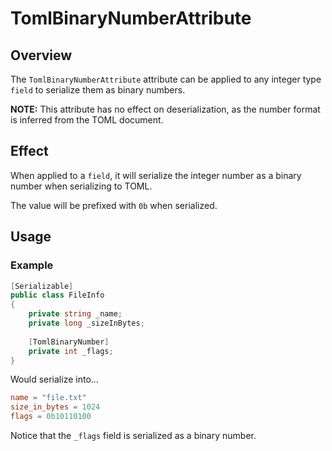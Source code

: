 # TomlBinaryNumberAttribute

## Overview

The `TomlBinaryNumberAttribute` attribute can be applied to any integer type `field` to serialize them as binary numbers.

**NOTE:** This attribute has no effect on deserialization, as the number format is inferred from the TOML document.

## Effect

When applied to a `field`, it will serialize the integer number as a binary number when serializing to TOML.

The value will be prefixed with `0b` when serialized.

## Usage

### Example

```csharp
[Serializable]
public class FileInfo
{
    private string _name;
    private long _sizeInBytes;
    
    [TomlBinaryNumber]
    private int _flags;
}
```

Would serialize into...

```toml
name = "file.txt"
size_in_bytes = 1024
flags = 0b10110100
```

Notice that the `_flags` field is serialized as a binary number.
